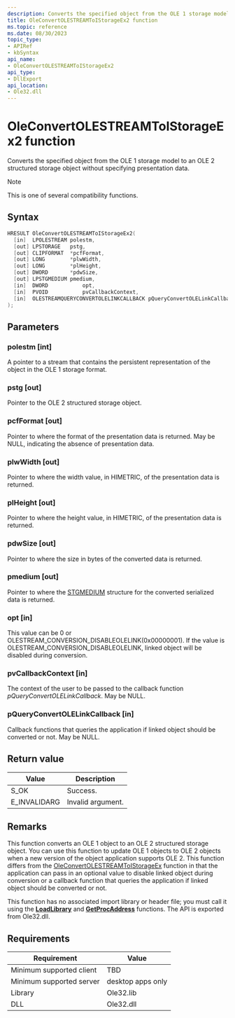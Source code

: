 ```yaml
---
description: Converts the specified object from the OLE 1 storage model to an OLE 2 structured storage object without specifying presentation data.
title: OleConvertOLESTREAMToIStorageEx2 function
ms.topic: reference
ms.date: 08/30/2023
topic_type: 
- APIRef
- kbSyntax
api_name: 
- OleConvertOLESTREAMToIStorageEx2
api_type: 
- DllExport
api_location: 
- Ole32.dll
---
```


# OleConvertOLESTREAMToIStorageEx2 function

Converts the specified object from the OLE 1 storage model to an OLE 2 structured storage object without specifying presentation data.

> [!NOTE]  
> This is one of several compatibility functions.



## Syntax


```C++
HRESULT OleConvertOLESTREAMToIStorageEx2(
  [in]  LPOLESTREAM polestm,
  [out] LPSTORAGE   pstg,
  [out] CLIPFORMAT  *pcfFormat,
  [out] LONG        *plwWidth,
  [out] LONG        *plHeight,
  [out] DWORD       *pdwSize,
  [out] LPSTGMEDIUM pmedium,
  [in]  DWORD           opt,
  [in]  PVOID           pvCallbackContext,
  [in]  OLESTREAMQUERYCONVERTOLELINKCALLBACK pQueryConvertOLELinkCallback
);


```

## Parameters

### polestm [int]

A pointer to a stream that contains the persistent representation of the object in the OLE 1 storage format.

### pstg [out]

Pointer to the OLE 2 structured storage object.

### pcfFormat [out]

Pointer to where the format of the presentation data is returned. May be NULL, indicating the absence of presentation data.

### plwWidth [out]

Pointer to where the width value, in HIMETRIC, of the presentation data is returned.

### plHeight [out]

Pointer to where the height value, in HIMETRIC, of the presentation data is returned.

### pdwSize [out]

Pointer to where the size in bytes of the converted data is returned.

### pmedium [out]

Pointer to where the [STGMEDIUM](/windows/win32/api/objidl/ns-objidl-ustgmedium-r1) structure for the converted serialized data is returned.

### opt [in]

This value can be 0 or OLESTREAM_CONVERSION_DISABLEOLELINK(0x00000001). If the value is OLESTREAM_CONVERSION_DISABLEOLELINK, linked object will be disabled during conversion.

### pvCallbackContext [in]

The context of the user to be passed to the callback function *pQueryConvertOLELinkCallback*. May be NULL.

### pQueryConvertOLELinkCallback [in]

Callback functions that queries the application if linked object should be converted or not. May be NULL.


## Return value

| Value | Description |
|-------|-------------|
| S_OK | Success. |
| E_INVALIDARG | Invalid argument. |

## Remarks

This function converts an OLE 1 object to an OLE 2 structured storage object. You can use this function to update OLE 1 objects to OLE 2 objects when a new version of the object application supports OLE 2.
This function differs from the [OleConvertOLESTREAMToIStorageEx](/windows/win32/api/ole2/nf-ole2-oleconvertolestreamtoistorageex) function in that the application can pass in an optional value to disable linked object during conversion or a callback function that queries the application if linked object should be converted or not.

This function has no associated import library or header file; you must call it using the [**LoadLibrary**](/windows/desktop/api/libloaderapi/nf-libloaderapi-loadlibrarya) and [**GetProcAddress**](/windows/desktop/api/libloaderapi/nf-libloaderapi-getprocaddress) functions. The API is exported from Ole32.dll.

## Requirements

| Requirement | Value |
|-----------------------------------|-------------------------------------------------------------------------------------------------------|
| Minimum supported client| TBD |
| Minimum supported server| desktop apps only |
| Library | Ole32.lib | 
| DLL | Ole32.dll |





 
